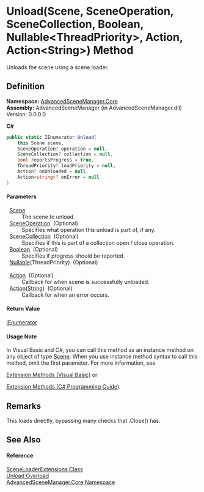 # Unload(Scene, SceneOperation, SceneCollection, Boolean, Nullable&lt;ThreadPriority&gt;, Action, Action&lt;String&gt;) Method


Unloads the scene using a scene loader.



## Definition
**Namespace:** <a href="N_AdvancedSceneManager_Core">AdvancedSceneManager.Core</a>  
**Assembly:** AdvancedSceneManager (in AdvancedSceneManager.dll) Version: 0.0.0.0

**C#**
``` C#
public static IEnumerator Unload(
	this Scene scene,
	SceneOperation? operation = null,
	SceneCollection? collection = null,
	bool reportsProgress = true,
	ThreadPriority? loadPriority = null,
	Action? onUnloaded = null,
	Action<string>? onError = null
)
```



#### Parameters
<dl><dt>  <a href="T_AdvancedSceneManager_Models_Scene">Scene</a></dt><dd>The scene to unload.</dd><dt>  <a href="T_AdvancedSceneManager_Core_SceneOperation">SceneOperation</a>  (Optional)</dt><dd>Specifies what operation this unload is part of, if any.</dd><dt>  <a href="T_AdvancedSceneManager_Models_SceneCollection">SceneCollection</a>  (Optional)</dt><dd>Specifies if this is part of a collection open / close operation.</dd><dt>  <a href="https://learn.microsoft.com/dotnet/api/system.boolean" target="_blank" rel="noopener noreferrer">Boolean</a>  (Optional)</dt><dd>Specifies if progress should be reported.</dd><dt>  <a href="https://learn.microsoft.com/dotnet/api/system.nullable-1" target="_blank" rel="noopener noreferrer">Nullable</a>(ThreadPriority)  (Optional)</dt><dd> </dd><dt>  <a href="https://learn.microsoft.com/dotnet/api/system.action" target="_blank" rel="noopener noreferrer">Action</a>  (Optional)</dt><dd>Callback for when scene is successfully unloaded.</dd><dt>  <a href="https://learn.microsoft.com/dotnet/api/system.action-1" target="_blank" rel="noopener noreferrer">Action</a>(<a href="https://learn.microsoft.com/dotnet/api/system.string" target="_blank" rel="noopener noreferrer">String</a>)  (Optional)</dt><dd>Callback for when an error occurs.</dd></dl>

#### Return Value
<a href="https://learn.microsoft.com/dotnet/api/system.collections.ienumerator" target="_blank" rel="noopener noreferrer">IEnumerator</a>

#### Usage Note
In Visual Basic and C#, you can call this method as an instance method on any object of type <a href="T_AdvancedSceneManager_Models_Scene">Scene</a>. When you use instance method syntax to call this method, omit the first parameter. For more information, see <a href="https://docs.microsoft.com/dotnet/visual-basic/programming-guide/language-features/procedures/extension-methods" target="_blank" rel="noopener noreferrer">

Extension Methods (Visual Basic)</a> or <a href="https://docs.microsoft.com/dotnet/csharp/programming-guide/classes-and-structs/extension-methods" target="_blank" rel="noopener noreferrer">

Extension Methods (C# Programming Guide)</a>.

## Remarks
This loads directly, bypassing many checks that .Close() has.

## See Also


#### Reference
<a href="T_AdvancedSceneManager_Core_SceneLoaderExtensions">SceneLoaderExtensions Class</a>  
<a href="Overload_AdvancedSceneManager_Core_SceneLoaderExtensions_Unload">Unload Overload</a>  
<a href="N_AdvancedSceneManager_Core">AdvancedSceneManager.Core Namespace</a>  
